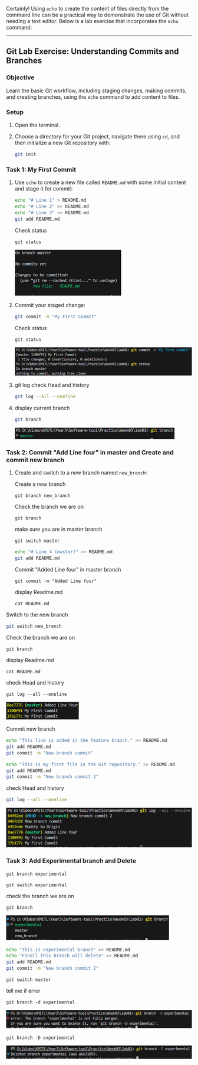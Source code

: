 Certainly! Using `echo` to create the content of files directly from the command line can be a practical way to demonstrate the use of Git without needing a text editor. Below is a lab exercise that incorporates the `echo` command:

---

## Git Lab Exercise: Understanding Commits and Branches 

### Objective
Learn the basic Git workflow, including staging changes, making commits, and creating branches, using the `echo` command to add content to files.

### Setup

1. Open the terminal.
2. Choose a directory for your Git project, navigate there using `cd`, and then initialize a new Git repository with:

   ```bash
   git init
   ```

### Task 1: My First Commit 

1. Use `echo` to create a new file called `README.md` with some initial content and stage it for commit:

   ```bash
   echo "# Line 1" > README.md
   echo "# Line 2" >> README.md
   echo "# Line 3" >> README.md
   git add README.md
   ```
   Check status
   ```
   git status
   ```
   ![PNG](./../images/1.PNG)
2. Commit your staged change:

   ```bash
   git commit -m "My First Commit"
   ```
    Check status
   ```
   git status
   ```
   ![PNG](./../images/2.PNG)

3. git log check Head and history
   ```bash
   git log --all --oneline 
   ```  
4. display current branch
   ```bash
   git branch
   ```
   ![PNG](./../images/3.PNG)

### Task 2: Commit "Add Line four" in master and Create and commit  new branch 

1. Create and switch to a new branch named `new_branch`:

   Create a new branch
   ```
   git branch new_branch
   ```
  
   Check the branch we are on
   ```
   git branch
   ``` 


   
   make sure you are in master branch
   ```
   git switch master
   ```
   
   ```bash
   echo "# Line 4 (master)" >> README.md
   git add README.md

   ```
   Commit "Added Line four" in master branch  
   ```
   git commit -m "Added Line four"
   ```
 
   display Readme.md
   ```
   cat README.md
   ```
 


  Switch to the new branch
   ```bash
   git switch new_branch
   ```
   
   Check the branch we are on
   ```
   git branch
   ``` 

   display Readme.md
   ```
   cat README.md
  ```
   
   check Head and history

    
    git log --all --oneline 
   ![PNG](./../images/4.PNG)
    

   Commit new branch
   ```bash
   echo "This line is added in the feature branch." >> README.md
   git add README.md
   git commit -m "New branch commit"
   ```
   
   ```bash
   echo "This is my first file in the Git repository." >> README.md
   git add README.md
   git commit -m "New branch commit 2"
   ```

  check Head and history
   ```bash
   git log --all --oneline
   ```    
 ![alt text](./../images/5.PNG)

### Task 3: Add Experimental branch and Delete

```
git branch experimental
```

```
git switch experimental
```

check the branch we are on

```
git branch
```
![alt text](./../images/6.PNG)


```bash
echo "This is experimental branch" >> README.md
echo "Finall this branch will delete" >> README.md
git add README.md
git commit -m "New branch commit 2"
```

```
git switch master
```

tell me if error
```
git branch -d experimental
```
![PNG](./../images/7.PNG)

```
git branch -D experimental
```
![PNG](./../images/8.PNG)
